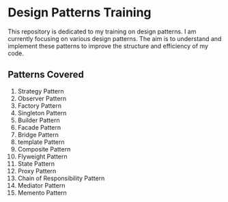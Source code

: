 # Design Patterns Training

This repository is dedicated to my training on design patterns. I am currently focusing on various design patterns. The aim is to understand and implement these patterns to improve the structure and efficiency of my code.

## Patterns Covered

1. Strategy Pattern
2. Observer Pattern
3. Factory Pattern
4. Singleton Pattern
5. Builder Pattern 
6. Facade Pattern
7. Bridge Pattern
8. template Pattern
9. Composite Pattern
10. Flyweight Pattern
11. State Pattern
12. Proxy Pattern
13. Chain of Responsibility Pattern
14. Mediator Pattern
15. Memento Pattern
